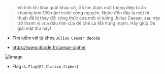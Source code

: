 > Vô tình khi khai quật khảo cổ, Gà tìm được một thông điệp bí ẩn khoảng hơn 100 năm trước công nguyên. Nghe đồn đây là một bí thuật đã bị thay đổi công thức của một vị tướng
> Julius Caesar, sau này trở thành vị vua đầu tiên của đế chế La Mã hùng mạnh.
> Hãy giúp Gà giải mật thư này!



* Tìm kiếm với từ khóa `Julius Caesar decode`



* https://www.dcode.fr/caesar-cipher




![image](https://user-images.githubusercontent.com/68783065/140460246-877fcd2c-3485-4b06-a94e-75ab626d3be9.png)




* Flag is: `Flag{El_Clasico_Cipher}`
